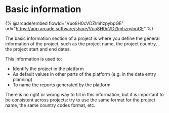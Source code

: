 # Basic information

{% @arcade/embed flowId="Vuo8H0cVDZlmhzpybpGE" url="https://app.arcade.software/share/Vuo8H0cVDZlmhzpybpGE" %}

The basic information section of a project is where you define the general information of the project, such as the project name, the project country, the project start and end dates.

This information is used to:

- Identify the project in the platform
- As default values in other parts of the platform (e.g. in the data entry planning)
- To name the reports generated by the platform

There is no right or wrong way to fill in this information, but it is important to be consistent across projects: try to use the same format for the project name, the same country codes format, etc.
